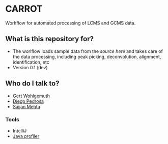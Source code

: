 # CARROT #

Workflow for automated processing of LCMS and GCMS data.

## What is this repository for? ##

* The worlflow loads sample data from the *source here* and takes care of the data processing, including peak picking, deconvolution, alignment, identification, etc
* Version 0.1 (dev)

## Who do I talk to? ##

* [Gert Wohlgemuth](mailto:berlinguyinca@ucdavis.edu)
* [Diego Pedrosa](mailto:dpedrosa@ucdavis.edu)
* [Sajjan Mehta](mailto:ssmehta@ucdavis.edu)

### Tools ###

* IntelliJ
* [Java profiler](http://www.ej-technologies.com/products/jprofiler/overview.html)